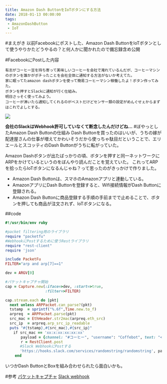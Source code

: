 ```yaml
---
title: Amazon Dash ButtonをIoTボタンにする方法
date: 2018-01-13 00:00:00
tags:
 - AmazonDashButton
 - IoT
---
```

#まえがき
以前Facebookにポストした、Amazon Dash ButtonをIoTボタンとして使うやりかたどうやるの？と何人かに聞かれたので備忘録含め公開

#FacebookにPostした内容

```facebook
有志がコーヒー豆を持ち寄って美味しいコーヒーを会社で淹れているんだが、コーヒーマシンのボタンを誰かがポチったことを会社全体に通知する方法がないか考えてた。
家に眠ってたamazon dashボタンを使って簡易コーヒーマシン稼働したよ！ボタン作ってみた。
ボタンを押すとSlackに通知が行く仕組み。
明日さっそく使ってみよう。
コーヒーが沸いたら通知してくれるのがベストだけどセンサー類の設定がめんぐせぇからまずはこれでよしとする。
```
![](https://dbox.box.com/shared/static/1b8l5t9vqhvdhseg937ryyfj6htijcyy.gif)

**会社のSlackはWebhook許可していなくて断念したんだけどね...**
#ぼやっとしたAmazon Dash Buttonの仕組み
Dash Buttonを買ったのはいいが、うちの嫁が配達屋さんの仕事が増えてかわいそうだから使っちゃ駄目だということで、エリエールとスコッティのDash Buttonがうちに転がっていた。

Amazon Dashボタンが出たばっかりの頃、ボタンを押すと同一ネットワークにARPをかけているというのをぼんやり読んだことを覚えていた。
これってARPを拾ったらIoTボタンになるんじゃね？って思ったのがきっかけで作りました。

- Amazon Dash Buttonは、スマホのAmazonアプリと連動している。
- AmazonアプリにDash Buttonを登録すると、Wifi接続情報がDash Buttonに登録される。
- Amazon Dash Buttonに商品登録する手順の手前までで止めることで、ボタンを押しても商品が注文されず、IoTボタンになる。

##code

```ruby
#!/usr/bin/env ruby

#packet filtering用のライブラリ
require "packetfu"
#WebhookにPostするために使うRestライブラリ
require "rest-client"
require 'json'

include PacketFu
FILTER="arp and arp[7]==1"

dev = ARGV[0]

#パケットキャプチャ開始
cap = Capture.new(:iface=>dev, :start=>true,
                  :filter=>FILTER)

cap.stream.each do |pkt|
  next unless ARPPacket.can_parse?(pkt)
  tstamp  = sprintf("%.6f",Time.new.to_f)
  arpreq  = ARPPacket.parse(pkt)
  src_mac = EthHeader.str2mac(arpreq.eth_src)
  src_ip  = arpreq.arp_src_ip_readable
  puts "#{tstamp},#{src_mac},#{src_ip}"
  　if src_mac == 'xx:x:xx:xx:xx:xx' 
       payload = {channel: "#コーヒー", "username": "Coffebot", text: "<!here> コーヒー淹れたよ！たぶん10分後にコーヒーポットいっぱいなるよ", icon_emoji: ":coffee:"}
       r = RestClient.post 
　　　　#Slack WebhookにPostする
　　　　'https://hooks.slack.com/services/randomstring/randomstring', payload.to_json
 　　end
```

いつかDash ButtonとBoxを組み合わせられたら面白いかも。

#参考
[パケットキャプチャ](https://qiita.com/akito1986/items/f40ce9e19dc7524cd691)
[Slack webhook](https://api.slack.com/incoming-webhooks)

